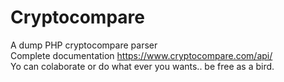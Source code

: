# Cryptocompare <br />
A dump PHP cryptocompare parser <br />
Complete documentation https://www.cryptocompare.com/api/ <br />
Yo can colaborate or do what ever you wants.. be free as a bird. <br />
